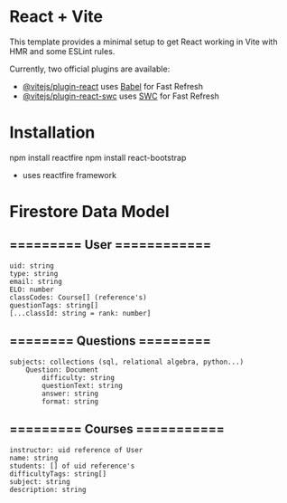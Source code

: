 # React + Vite

This template provides a minimal setup to get React working in Vite with HMR and some ESLint rules.

Currently, two official plugins are available:

- [@vitejs/plugin-react](https://github.com/vitejs/vite-plugin-react/blob/main/packages/plugin-react/README.md) uses [Babel](https://babeljs.io/) for Fast Refresh
- [@vitejs/plugin-react-swc](https://github.com/vitejs/vite-plugin-react-swc) uses [SWC](https://swc.rs/) for Fast Refresh


#  Installation

npm install reactfire
npm install react-bootstrap
- uses reactfire framework

# Firestore Data Model

## ========= User ============
    uid: string
    type: string
    email: string
    ELO: number
    classCodes: Course[] (reference's)
    questionTags: string[]
    [...classId: string = rank: number]

## ======== Questions =========
    subjects: collections (sql, relational algebra, python...)
        Question: Document
            difficulty: string
            questionText: string
            answer: string
            format: string

## ========= Courses ===========
    instructor: uid reference of User
    name: string
    students: [] of uid reference's
    difficultyTags: string[]
    subject: string
    description: string